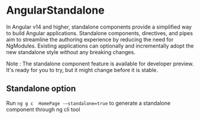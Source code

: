 # AngularStandalone

In Angular v14 and higher, standalone components provide a simplified way to build Angular applications. Standalone components, directives, and pipes aim to streamline the authoring experience by reducing the need for NgModules. Existing applications can optionally and incrementally adopt the new standalone style without any breaking changes.

Note : The standalone component feature is available for developer preview. It's ready for you to try, but it might change before it is stable.

## Standalone option

Run `ng g c  HomePage -—standalone=true` to generate a standalone component through ng cli tool
